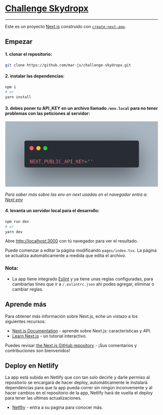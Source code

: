 # [Challenge Skydropx](challenge-skydropx.netlify.app/)

---

Este es un proyecto [Next.js](https://nextjs.org/) construido con [`create-next-app`](https://github.com/vercel/next.js/tree/canary/packages/create-next-app).

## Empezar

#### 1. clonar el repositorio:

```bash
git clone https://github.com/mar-js/challenge-skydropx.git
```

#### 2. instalar las dependencias:

```bash
npm i
# or
yarn install
```

#### 3. debes poner tu API_KEY en un archivo llamado `/env.local` para no tener problemas con las peticiones al servidor:

![Code API_KEY](/src/assets/images/code-api_key.png "Code API_KEY")

_Para saber más sobre las env en next usadas en el navegador entra a: [Next env](https://nextjs.org/docs/basic-features/environment-variables#exposing-environment-variables-to-the-browser)_

#### 4. levanta un servidor local para el desarrollo:

```bash
npm run dev
# or
yarn dev
```

Abre [http://localhost:3000](http://localhost:3000) con tú navegador para ver el resultado.

Puede comenzar a editar la página modificando `pages/index.tsx`. La página se actualiza automáticamente a medida que edita el archivo.

### Nota:

- La app tiene integrado [Eslint](https://eslint.org/) y ya tiene unas reglas configuradas, para cambiarlas tines que ir a `/.eslintrc.json` ahí podes agregar, eliminar o cambiar reglas.

## Aprende más

Para obtener más información sobre Next.js, eche un vistazo a los siguientes recursos:

- [Next.js Documentation](https://nextjs.org/docs) - aprende sobre Next.js: características y API.
- [Learn Next.js](https://nextjs.org/learn) - un tutorial interactivo.

Puedes revisar [the Next.js GitHub repository](https://github.com/vercel/next.js/) - ¡Sus comentarios y contribuciones son bienvenidos!

## Deploy en Netlify

La app está subida en Netlify que con tan solo decirle y darle permiso al repositorio se encargará de hacer deploy, automáticamente le instalará dependencias para que la app pueda correr sin ningún inconveniente y al hacer cambios en el repositorio de la app, Netlify hará de vuelta el deploy para tener las ultimas actualizaciones.

- [Netfliy](https://www.netlify.com/) - entra a su pagina para conocer más.
